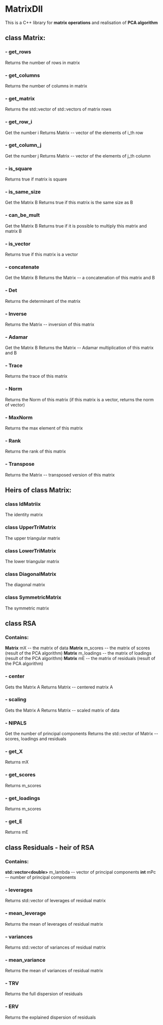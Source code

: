 # MatrixDll

This is a C++ library for **matrix operations** and realisation of **PCA algorithm**

## class Matrix:

### - get_rows 
Returns the number of rows in matrix
### - get_columns 
Returns the number of columns in matrix
### - get_matrix 
Returns the std::vector of std::vectors of matrix rows
### - get_row_i 
Get the number i
Returns Matrix -- vector of the elements of i_th row 
### - get_column_j
Get the number j
Returns Matrix -- vector of the elements of j_th column
### - is_square
Returns true if matrix is square
### - is_same_size
Get the Matrix B
Returns true if this matrix is the same size as B
### - can_be_mult 
Get the Matrix B
Returns true if it is possible to multiply this matrix and matrix B
### - is_vector
Returns true if this matrix is a vector
### - concatenate
Get the Matrix B
Returns the Matrix -- a concatenation of this matrix and B 
### - Det
Returns the determinant of the matrix
### - Inverse 
Returns the Matrix -- inversion of this matrix
### - Adamar
Get the Matrix B
Returns the Matrix -- Adamar multiplication of this matrix and B
### - Trace 
Returns the trace of this matrix
### - Norm
Returns the Norm of this matrix (if this matrix is a vector, returns the norm of vector)
### - MaxNorm
Returns the max element of this matrix
### - Rank 
Returns the rank of this matrix
### - Transpose
Returns the Matrix -- transposed version of this matrix


## Heirs of class Matrix:
### class IdMatriix
The identity matrix
### class UpperTriMatrix
The upper triangular matrix
### class LowerTriMatrix
The lower triangular matrix
### class DiagonalMatrix
The diagonal matrix
### class SymmetricMatrix
The symmetric matrix


## class RSA
### Contains:
**Matrix** mX -- the matrix of data
**Matrix** m_scores -- the matrix of scores (result of the PCA algorithm)
**Matrix** m_loadings -- the matrix of loadings (result of the PCA algorithm)
**Matrix** mE -- the matrix of residuals (result of the PCA algorithm)
### - center
Gets the Matrix A
Returns Matrix -- centered matrix A
### - scaling
Gets the Matrix A
Returns Matrix -- scaled matrix of data
### - NIPALS
Get the number of principal components
Returns the std::vector of Matrix -- scores, loadings and residuals
### - get_X
Returns mX
### - get_scores
Returns m_scores
### - get_loadings
Returns m_scores
### - get_E
Returns mE


## class Residuals - heir of RSA
### Contains:
**std::vector\<double\>** m_lambda -- vector of principal components
**int** mPc -- number of principal components
### - leverages
Returns std::vector of leverages of residual matrix
### - mean_leverage
Returns the mean of leverages of residual matrix
### - variances
Returns std::vector of variances of residual matrix
### - mean_variance
Returns the mean of variances of residual matrix
### - TRV
Returns the full dispersion of residuals
### - ERV
Returns the explained dispersion of residuals
